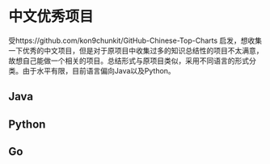 # 中文优秀项目

受https://github.com/kon9chunkit/GitHub-Chinese-Top-Charts 启发，想收集一下优秀的中文项目，但是对于原项目中收集过多的知识总结性的项目不太满意，故想自己能做一个相关的项目。总结形式与原项目类似，采用不同语言的形式分类。由于水平有限，目前语言偏向Java以及Python。

## Java

## Python

## Go
